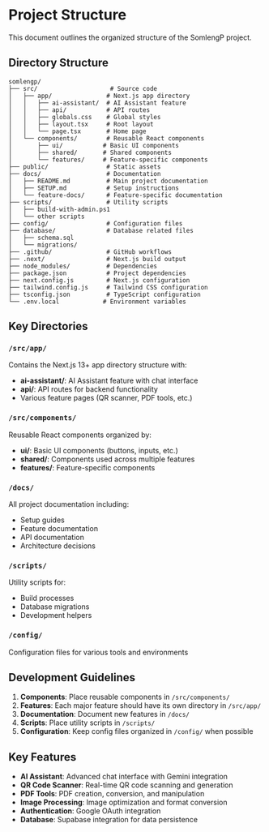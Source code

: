 # Project Structure

This document outlines the organized structure of the SomlengP project.

## Directory Structure

```
somlengp/
├── src/                    # Source code
│   ├── app/               # Next.js app directory
│   │   ├── ai-assistant/  # AI Assistant feature
│   │   ├── api/           # API routes
│   │   ├── globals.css    # Global styles
│   │   ├── layout.tsx     # Root layout
│   │   └── page.tsx       # Home page
│   └── components/        # Reusable React components
│       ├── ui/           # Basic UI components
│       ├── shared/       # Shared components
│       └── features/     # Feature-specific components
├── public/                # Static assets
├── docs/                  # Documentation
│   ├── README.md          # Main project documentation
│   ├── SETUP.md           # Setup instructions
│   └── feature-docs/      # Feature-specific documentation
├── scripts/               # Utility scripts
│   ├── build-with-admin.ps1
│   └── other scripts
├── config/                # Configuration files
├── database/              # Database related files
│   ├── schema.sql
│   └── migrations/
├── .github/               # GitHub workflows
├── .next/                 # Next.js build output
├── node_modules/          # Dependencies
├── package.json           # Project dependencies
├── next.config.js         # Next.js configuration
├── tailwind.config.js     # Tailwind CSS configuration
├── tsconfig.json          # TypeScript configuration
└── .env.local            # Environment variables
```

## Key Directories

### `/src/app/`
Contains the Next.js 13+ app directory structure with:
- **ai-assistant/**: AI Assistant feature with chat interface
- **api/**: API routes for backend functionality
- Various feature pages (QR scanner, PDF tools, etc.)

### `/src/components/`
Reusable React components organized by:
- **ui/**: Basic UI components (buttons, inputs, etc.)
- **shared/**: Components used across multiple features
- **features/**: Feature-specific components

### `/docs/`
All project documentation including:
- Setup guides
- Feature documentation
- API documentation
- Architecture decisions

### `/scripts/`
Utility scripts for:
- Build processes
- Database migrations
- Development helpers

### `/config/`
Configuration files for various tools and environments

## Development Guidelines

1. **Components**: Place reusable components in `/src/components/`
2. **Features**: Each major feature should have its own directory in `/src/app/`
3. **Documentation**: Document new features in `/docs/`
4. **Scripts**: Place utility scripts in `/scripts/`
5. **Configuration**: Keep config files organized in `/config/` when possible

## Key Features

- **AI Assistant**: Advanced chat interface with Gemini integration
- **QR Code Scanner**: Real-time QR code scanning and generation
- **PDF Tools**: PDF creation, conversion, and manipulation
- **Image Processing**: Image optimization and format conversion
- **Authentication**: Google OAuth integration
- **Database**: Supabase integration for data persistence